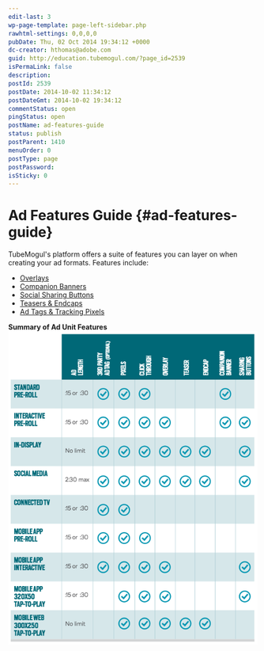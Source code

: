 ```yaml
---
edit-last: 3
wp-page-template: page-left-sidebar.php
rawhtml-settings: 0,0,0,0
pubDate: Thu, 02 Oct 2014 19:34:12 +0000
dc-creator: hthomas@adobe.com
guid: http://education.tubemogul.com/?page_id=2539
isPermaLink: false
description: 
postId: 2539
postDate: 2014-10-02 11:34:12
postDateGmt: 2014-10-02 19:34:12
commentStatus: open
pingStatus: open
postName: ad-features-guide
status: publish
postParent: 1410
menuOrder: 0
postType: page
postPassword: 
isSticky: 0
---
```


# Ad Features Guide {#ad-features-guide}

TubeMogul's platform offers a suite of features you can layer on when creating your ad formats. Features include:

* [Overlays](../user-guide/execution/ad-unit-setup/overlay.md)
* [Companion Banners](../user-guide/execution/ad-unit-setup/3rd-party-tracking-adserving/companion-banner.md)
* [Social Sharing Buttons](../user-guide/execution/ad-unit-setup/sharing-buttons.md)
* [Teasers & Endcaps](ad-features-guide/teasers-endcaps.md)
* [Ad Tags & Tracking Pixels](../user-guide/execution/ad-unit-setup/3rd-party-tracking-adserving.md)

**Summary of Ad Unit Features**
[ ![ad units](assets/ad-units.png)](assets/ad-units.png) 